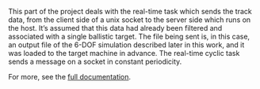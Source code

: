 This part of the project deals with the real-time task which sends the track data, from the client side of a unix socket to the server side which runs on the host. It’s assumed that this data had already been filtered and associated with a single ballistic target. The file being sent is, in this case, an output file of the 6-DOF simulation described later in this work, and it was loaded to the target machine in advance. The real-time cyclic task sends a message on a socket in constant periodicity.

For more, see the [full documentation](https://docs.google.com/document/d/1E4sZPrR8SMirfW4VgnSzsHGLtWLYPDiTgV4Ykeg03AU/edit?usp=sharing).
